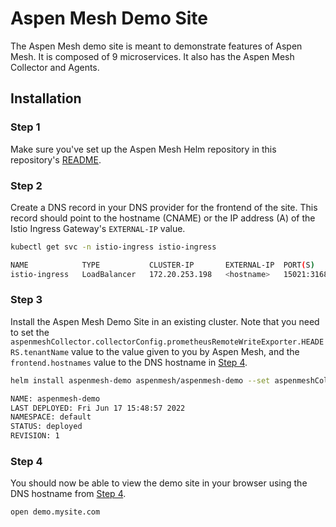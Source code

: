 # Aspen Mesh Demo Site

The Aspen Mesh demo site is meant to demonstrate features of Aspen Mesh.  It is composed of 9 microservices.  It also has the Aspen Mesh Collector and Agents.

## Installation

### Step 1
Make sure you've set up the Aspen Mesh Helm repository in this repository's [README](../README.MD).

### Step 2

Create a DNS record in your DNS provider for the frontend of the site.  This record should point to the hostname (CNAME) or the IP address (A) of the Istio Ingress Gateway's `EXTERNAL-IP` value.

```bash
kubectl get svc -n istio-ingress istio-ingress

NAME            TYPE           CLUSTER-IP       EXTERNAL-IP  PORT(S)                                      AGE
istio-ingress   LoadBalancer   172.20.253.198   <hostname>   15021:31684/TCP,80:31395/TCP,443:30800/TCP   5h29m
```

### Step 3

Install the Aspen Mesh Demo Site in an existing cluster.  Note that you need to set the `aspenmeshCollector.collectorConfig.prometheusRemoteWriteExporter.HEADERS.tenantName` value to the value given to you by Aspen Mesh, and the `frontend.hostnames` value to the DNS hostname in [Step 4](#step-4).

```bash
helm install aspenmesh-demo aspenmesh/aspenmesh-demo --set aspenmeshCollector.collectorConfig.prometheusRemoteWriteExporter.HEADERS.tenantName=mytenantname --set "frontend.hostnames={demo.mysite.com}" 

NAME: aspenmesh-demo
LAST DEPLOYED: Fri Jun 17 15:48:57 2022
NAMESPACE: default
STATUS: deployed
REVISION: 1
```

### Step 4

You should now be able to view the demo site in your browser using the DNS hostname from [Step 4](#step-4).

```bash
open demo.mysite.com
```